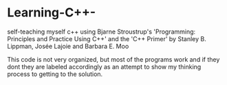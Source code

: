 # Learning-C++-
self-teaching myself c++ using Bjarne Stroustrup's 'Programming: Principles and Practice Using C++' and the 'C++ Primer' by Stanley B. Lippman, Josée Lajoie and Barbara E. Moo

This code is not very organized, but most of the programs work and if they dont they are labeled accordingly as an attempt to show my thinking process to getting to the solution.

